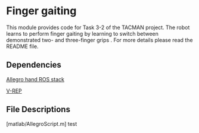 # Finger gaiting
This module provides code for Task 3-2 of the TACMAN project. The robot learns to perform finger gaiting by learning to switch between demonstrated two- and three-finger grips . For more details please read the README file.


## Dependencies
[Allegro hand ROS stack](https://github.com/simlabrobotics/allegro_hand_ros)

[V-REP](http://www.coppeliarobotics.com/)

## File Descriptions
[matlab/AllegroScript.m] test
